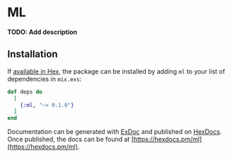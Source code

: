 # ML

**TODO: Add description**

## Installation

If [available in Hex](https://hex.pm/docs/publish), the package can be installed
by adding `ml` to your list of dependencies in `mix.exs`:

```elixir
def deps do
  [
    {:ml, "~> 0.1.0"}
  ]
end
```

Documentation can be generated with [ExDoc](https://github.com/elixir-lang/ex_doc)
and published on [HexDocs](https://hexdocs.pm). Once published, the docs can
be found at [https://hexdocs.pm/ml](https://hexdocs.pm/ml).

